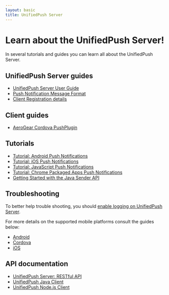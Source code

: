 ```yaml
---
layout: basic
title: UnifiedPush Server
---
```


# Learn about the UnifiedPush Server!

In several tutorials and guides you can learn all about the UnifiedPush Server.

## UnifiedPush Server guides

* [UnifiedPush Server User Guide](ups_userguide)
* [Push Notification Message Format](push-message-format)
* [Client Registration details](client-registration)

## Client guides

* [AeroGear Cordova PushPlugin](../guides/aerogear-cordova/AerogearCordovaPush)

## Tutorials

* [Tutorial: Android Push Notifications](aerogear-push-android)
* [Tutorial: iOS Push Notifications](aerogear-push-ios)
* [Tutorial: JavaScript Push Notifications](aerogear-push-js)
* [Tutorial: Chrome Packaged Apps Push Notifications](aerogear-push-chrome)
* [Getting Started with the Java Sender API](GetStartedwithJavaSender)

## Troubleshooting

To better help trouble shooting, you should [enable logging on UnifiedPush Server](ups_userguide/ups-debugging/#_enable_logging).

For more details on the supported mobile platforms consult the guides below:

* [Android](aerogear-push-android/troubleshooting)
* [Cordova](aerogear-push-cordova/troubleshooting)
* [iOS](aerogear-push-ios/troubleshooting)

## API documentation

* [UnifiedPush Server: RESTful API ](../specs/aerogear-unifiedpush-rest/overview-index.html)
* [UnifiedPush Java Client](../specs/aerogear-unifiedpush-java-client)
* [UnifiedPush Node.js Client](../specs/aerogear-unifiedpush-nodejs-client)
